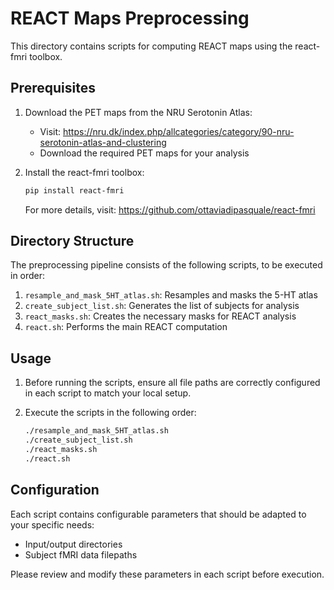 # REACT Maps Preprocessing

This directory contains scripts for computing REACT maps using the react-fmri toolbox.

## Prerequisites

1. Download the PET maps from the NRU Serotonin Atlas:
   - Visit: https://nru.dk/index.php/allcategories/category/90-nru-serotonin-atlas-and-clustering
   - Download the required PET maps for your analysis

2. Install the react-fmri toolbox:
   ```bash
   pip install react-fmri
   ```
   For more details, visit: https://github.com/ottaviadipasquale/react-fmri

## Directory Structure

The preprocessing pipeline consists of the following scripts, to be executed in order:

1. `resample_and_mask_5HT_atlas.sh`: Resamples and masks the 5-HT atlas
2. `create_subject_list.sh`: Generates the list of subjects for analysis
3. `react_masks.sh`: Creates the necessary masks for REACT analysis
4. `react.sh`: Performs the main REACT computation

## Usage

1. Before running the scripts, ensure all file paths are correctly configured in each script to match your local setup.

2. Execute the scripts in the following order:
   ```bash
   ./resample_and_mask_5HT_atlas.sh
   ./create_subject_list.sh
   ./react_masks.sh
   ./react.sh
   ```

## Configuration

Each script contains configurable parameters that should be adapted to your specific needs:
- Input/output directories
- Subject fMRI data filepaths

Please review and modify these parameters in each script before execution.
